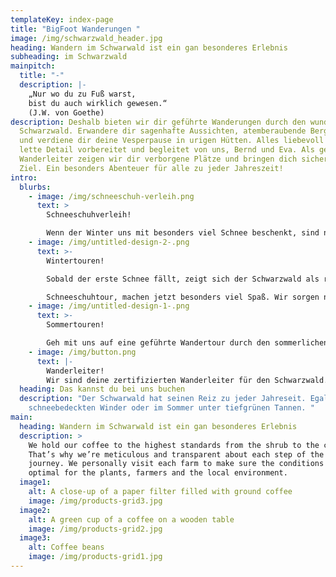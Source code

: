 ```yaml
---
templateKey: index-page
title: "BigFoot Wanderungen "
image: /img/schwarzwald_header.jpg
heading: Wandern im Schwarwald ist ein gan besonderes Erlebnis
subheading: im Schwarzwald
mainpitch:
  title: "-"
  description: |-
    „Nur wo du zu Fuß warst, 
    bist du auch wirklich gewesen.“
    (J.W. von Goethe)
description: Deshalb bieten wir dir geführte Wanderungen durch den wunderschönen
  Schwarzwald. Erwandere dir sagenhafte Aussichten, atemberaubende Berggipfel
  und verdiene dir deine Vesperpause in urigen Hütten. Alles liebevoll bis ins
  lette Detail vorbereitet und begleitet von uns, Bernd und Eva. Als geprüfte
  Wanderleiter zeigen wir dir verborgene Plätze und bringen dich sicher an das
  Ziel. Ein besonders Abenteuer für alle zu jeder Jahreszeit!
intro:
  blurbs:
    - image: /img/schneeschuh-verleih.png
      text: >
        Schneeschuhverleih! 

        Wenn der Winter uns mit besonders viel Schnee beschenkt, sind normale Wanderungen im Schwarzwald nicht mehr möglich. Deshalb haben wir Schneeschuhe um ganze Wandergruppen auszustatten. Wer also für ein ganz besonderes Abenteuer zu haben ist, leiht sich bei uns Schneeschuhe, oder macht eine geführte Schneeschuhtour mit uns.
    - image: /img/untitled-design-2-.png
      text: >-
        Wintertouren!

        Sobald der erste Schnee fällt, zeigt sich der Schwarzwald als romantisches Winterwunderland. Eine geführte Wanderung, oder sogar eine 

        Schneeschuhtour, machen jetzt besonders viel Spaß. Wir sorgen natürlich für genügend Gelegenheiten zum Aufwärmen.
    - image: /img/untitled-design-1-.png
      text: >-
        Sommertouren!

        Geh mit uns auf eine geführte Wandertour durch den sommerlichen Schwarzwald. Erklimme Berge und erhol dich an kühlen Flüssen oder verborgenen Bergseen. Lass idr Geschichten und Sagen aus der Umgebung erzählen und erlebe ein Abenteuer, das dir noch lange in Erinnerung bleiben wird.
    - image: /img/button.png
      text: |-
        Wanderleiter!
        Wir sind deine zertifizierten Wanderleiter für den Schwarzwald.
  heading: Das kannst du bei uns buchen
  description: "Der Schwarwald hat seinen Reiz zu jeder Jahreseit. Egal ob im
    schneebedeckten Winder oder im Sommer unter tiefgrünen Tannen. "
main:
  heading: Wandern im Schwarwald ist ein gan besonderes Erlebnis
  description: >
    We hold our coffee to the highest standards from the shrub to the cup.
    That’s why we’re meticulous and transparent about each step of the coffee’s
    journey. We personally visit each farm to make sure the conditions are
    optimal for the plants, farmers and the local environment.
  image1:
    alt: A close-up of a paper filter filled with ground coffee
    image: /img/products-grid3.jpg
  image2:
    alt: A green cup of a coffee on a wooden table
    image: /img/products-grid2.jpg
  image3:
    alt: Coffee beans
    image: /img/products-grid1.jpg
---
```

